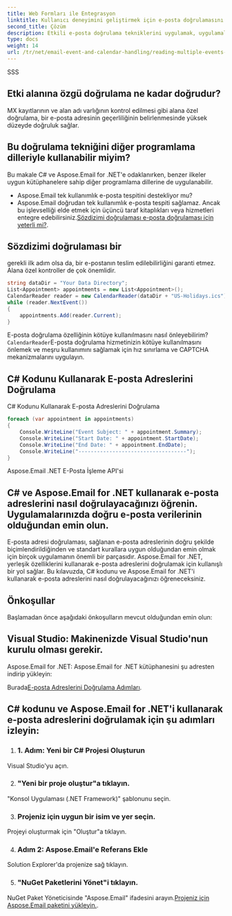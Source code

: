 ```yaml
---
title: Web Formları ile Entegrasyon
linktitle: Kullanıcı deneyimini geliştirmek için e-posta doğrulamasını web formlarınıza entegre edin. ASP.NET'i kullanan basit bir örnek:
second_title: Çözüm
description: Etkili e-posta doğrulama tekniklerini uygulamak, uygulamalarınızda veri kalitesini, kullanıcı deneyimini ve güvenliği korumak için çok önemlidir. Aspose.Email for .NET, doğrulama sürecini kolaylaştırmak ve doğru e-posta adreslerini sağlamak için güçlü araçlar sunar.
type: docs
weight: 14
url: /tr/net/email-event-and-calendar-handling/reading-multiple-events-from-ics-files-with-csharp/
---
```


SSS

## Etki alanına özgü doğrulama ne kadar doğrudur?
MX kayıtlarının ve alan adı varlığının kontrol edilmesi gibi alana özel doğrulama, bir e-posta adresinin geçerliliğinin belirlenmesinde yüksek düzeyde doğruluk sağlar.

## Bu doğrulama tekniğini diğer programlama dilleriyle kullanabilir miyim?
Bu makale C# ve Aspose.Email for .NET'e odaklanırken, benzer ilkeler uygun kütüphanelere sahip diğer programlama dillerine de uygulanabilir.
- Aspose.Email tek kullanımlık e-posta tespitini destekliyor mu?
- Aspose.Email doğrudan tek kullanımlık e-posta tespiti sağlamaz. Ancak bu işlevselliği elde etmek için üçüncü taraf kitaplıkları veya hizmetleri entegre edebilirsiniz.[Sözdizimi doğrulaması e-posta doğrulaması için yeterli mi?](https://releases.aspose.com/email/net/).

## Sözdizimi doğrulaması bir
gerekli ilk adım olsa da, bir e-postanın teslim edilebilirliğini garanti etmez. Alana özel kontroller de çok önemlidir.

```csharp
string dataDir = "Your Data Directory";
List<Appointment> appointments = new List<Appointment>();
CalendarReader reader = new CalendarReader(dataDir + "US-Holidays.ics");
while (reader.NextEvent())
{
    appointments.Add(reader.Current);
}
```

E-posta doğrulama özelliğinin kötüye kullanılmasını nasıl önleyebilirim?`CalendarReader`E-posta doğrulama hizmetinizin kötüye kullanılmasını önlemek ve meşru kullanımını sağlamak için hız sınırlama ve CAPTCHA mekanizmalarını uygulayın.

##  C# Kodunu Kullanarak E-posta Adreslerini Doğrulama
 C# Kodunu Kullanarak E-posta Adreslerini Doğrulama

```csharp
foreach (var appointment in appointments)
{
    Console.WriteLine("Event Subject: " + appointment.Summary);
    Console.WriteLine("Start Date: " + appointment.StartDate);
    Console.WriteLine("End Date: " + appointment.EndDate);
    Console.WriteLine("-----------------------------------");
}
```
 Aspose.Email .NET E-Posta İşleme API'si

##  C# ve Aspose.Email for .NET kullanarak e-posta adreslerini nasıl doğrulayacağınızı öğrenin. Uygulamalarınızda doğru e-posta verilerinin olduğundan emin olun.
E-posta adresi doğrulaması, sağlanan e-posta adreslerinin doğru şekilde biçimlendirildiğinden ve standart kurallara uygun olduğundan emin olmak için birçok uygulamanın önemli bir parçasıdır. Aspose.Email for .NET, yerleşik özelliklerini kullanarak e-posta adreslerini doğrulamak için kullanışlı bir yol sağlar. Bu kılavuzda, C# kodunu ve Aspose.Email for .NET'i kullanarak e-posta adreslerini nasıl doğrulayacağınızı öğreneceksiniz.

## Önkoşullar
Başlamadan önce aşağıdaki önkoşulların mevcut olduğundan emin olun:

## Visual Studio: Makinenizde Visual Studio'nun kurulu olması gerekir.
 Aspose.Email for .NET: Aspose.Email for .NET kütüphanesini şu adresten indirip yükleyin:

Burada[E-posta Adreslerini Doğrulama Adımları](https://reference.aspose.com/email/net/).

## C# kodunu ve Aspose.Email for .NET'i kullanarak e-posta adreslerini doğrulamak için şu adımları izleyin:
1. ### 1. Adım: Yeni bir C# Projesi Oluşturun
Visual Studio'yu açın.

2. ### "Yeni bir proje oluştur"a tıklayın.
"Konsol Uygulaması (.NET Framework)" şablonunu seçin.

3. ### Projeniz için uygun bir isim ve yer seçin.
Projeyi oluşturmak için "Oluştur"a tıklayın.

4. ### Adım 2: Aspose.Email'e Referans Ekle
Solution Explorer'da projenize sağ tıklayın.

5. ### "NuGet Paketlerini Yönet"i tıklayın.
NuGet Paket Yöneticisinde "Aspose.Email" ifadesini arayın.[Projeniz için Aspose.Email paketini yükleyin.](https://reference.aspose.com/email/net/).